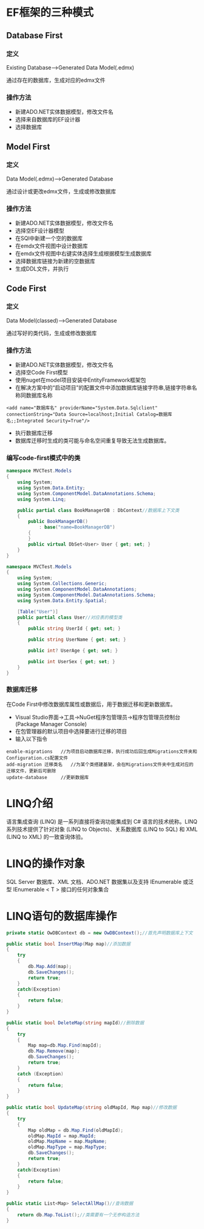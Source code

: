 # EF框架的三种模式

## Database First

### 定义
Existing Database-->Generated Data Model(.edmx)

通过存在的数据库，生成对应的edmx文件

### 操作方法

* 新建ADO.NET实体数据模型，修改文件名
* 选择来自数据库的EF设计器
* 选择数据库


## Model First

### 定义

Data Model(.edmx)-->Generated Database

通过设计或更改edmx文件，生成或修改数据库

### 操作方法

* 新建ADO.NET实体数据模型，修改文件名
* 选择空EF设计器模型
* 在SQl中新建一个空的数据库
* 在emdx文件视图中设计数据库
* 在emdx文件视图中右键实体选择生成根据模型生成数据库
* 选择数据库链接为新建的空数据库
* 生成DDL文件，并执行

## Code First

### 定义

Data Model(classed)-->Generated Database

通过写好的类代码，生成或修改数据库

### 操作方法

* 新建ADO.NET实体数据模型，修改文件名
* 选择空Code First模型
* 使用nuget在model项目安装中EntityFramework框架包
* 在解决方案中的“启动项目”的配置文件中添加数据库链接字符串,链接字符串名称同数据库名称

```
<add name="数据库名" providerName="System.Data.Sqlclient" connectionString="Data Source=localhost;Initial Catalog=数据库名;;Integrated Security=True"/>
```

* 执行数据库迁移
* 数据库迁移时生成的类可能与命名空间重复导致无法生成数据库。

### 编写code-first模式中的类

```C#
namespace MVCTest.Models
{
    using System;
    using System.Data.Entity;
    using System.ComponentModel.DataAnnotations.Schema;
    using System.Linq;

    public partial class BookManagerDB : DbContext//数据库上下文类
    {
        public BookManagerDB()
            : base("name=BookManagerDB")
        {
        }
        public virtual DbSet<User> User { get; set; }
    }
}
```

```C#
namespace MVCTest.Models
{
    using System;
    using System.Collections.Generic;
    using System.ComponentModel.DataAnnotations;
    using System.ComponentModel.DataAnnotations.Schema;
    using System.Data.Entity.Spatial;

    [Table("User")]
    public partial class User//对应表的模型类
    {
        public string UserId { get; set; }

        public string UserName { get; set; }

        public int? UserAge { get; set; }

        public int UserSex { get; set; }
    }
}
```

### 数据库迁移
在Code First中修改数据库属性或数据后，用于数据迁移和更新数据库。

* Visual Studio界面->工具->NuGet程序包管理员->程序包管理员控制台(Package Manager Console)
* 在包管理器的默认项目中选择要进行迁移的项目
* 输入以下指令

```
enable-migrations   //为项目启动数据库迁移，执行成功后回生成Migrations文件夹和Configuration.cs配置文件
add-migration 迁移类名   //为某个类搭建基架，会在Migrations文件夹中生成对应的迁移文件，更新后可删除
update-database     //更新数据库
```
# LINQ介绍

语言集成查询 (LINQ) 是一系列直接将查询功能集成到 C# 语言的技术统称。LINQ 系列技术提供了针对对象 (LINQ to Objects)、关系数据库 (LINQ to SQL) 和 XML (LINQ to XML) 的一致查询体验。

# LINQ的操作对象

SQL Server 数据库、XML 文档、ADO.NET 数据集以及支持 IEnumerable 或泛型 IEnumerable < T > 接口的任何对象集合

# LINQ语句的数据库操作

```csharp
private static OwDBContext db = new OwDBContext();//首先声明数据库上下文

public static bool InsertMap(Map map)//添加数据
{
    try
    {
        db.Map.Add(map);
        db.SaveChanges();
        return true;
    }
    catch(Exception)
    {
        return false;
    }
}

public static bool DeleteMap(string mapId)//删除数据
{
    try
    {
        Map map=db.Map.Find(mapId);
        db.Map.Remove(map);
        db.SaveChanges();
        return true;
    }
    catch (Exception)
    {
        return false;
    }
}

public static bool UpdateMap(string oldMapId, Map map)//修改数据
{
    try
    {
        Map oldMap = db.Map.Find(oldMapId);
        oldMap.MapId = map.MapId;
        oldMap.MapName = map.MapName;
        oldMap.MapType = map.MapType;
        db.SaveChanges();
        return true;
    }
    catch(Exception)
    {
        return false;
    }
}

public static List<Map> SelectAllMap()//查询数据
{
    return db.Map.ToList();//类需要有一个无参构造方法
}
```